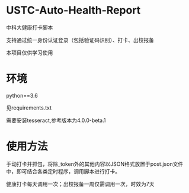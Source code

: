 # USTC-Auto-Health-Report
中科大健康打卡脚本

支持通过统一身份认证登录（包括验证码识别）、打卡、出校报备

本项目仅供学习使用

# 环境

python==3.6

见requirements.txt

需要安装tesseract,参考版本为4.0.0-beta.1

# 使用方法

手动打卡并抓包，将除_token外的其他内容以JSON格式放置于post.json文件中，即可结合各类定时程序，调用脚本进行打卡。

健康打卡每天调用一次；出校报备一周仅需调用一次，时效为7天
